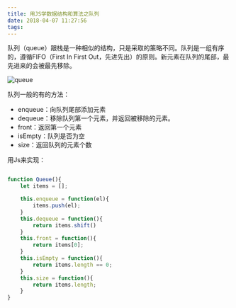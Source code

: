 ```yaml
---
title: 用JS学数据结构和算法之队列
date: 2018-04-07 11:27:56
tags: 
---
```


队列（queue）跟栈是一种相似的结构，只是采取的策略不同。队列是一组有序的，遵循FIFO（First In First Out，先进先出）的原则。新元素在队列的尾部，最先进来的会被最先移除。

![queue](？？？)

队列一般的有的方法：

- enqueue：向队列尾部添加元素
- dequeue：移除队列第一个元素，并返回被移除的元素。
- front：返回第一个元素
- isEmpty：队列是否为空
- size：返回队列的元素个数


用Js来实现：

```javascript

function Queue(){
    let items = [];

    this.enqueue = function(el){
        items.push(el);
    }
    this.dequeue = function(){
        return items.shift()
    }
    this.front = function(){
        return items[0];
    }
    this.isEmpty = function(){
        return items.length == 0;
    }
    this.size = function(){
        return items.length;
    }
}

```

